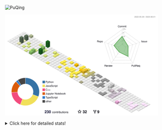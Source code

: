 ![PuQing](https://user-images.githubusercontent.com/27223114/171565019-9a56fae6-b08b-421f-99db-7e830da42371.png)

![](./profile-3d-contrib/profile-season-animate.svg)

<details>
<summary>Click here for detailed stats!</summary>

<!--START_SECTION:waka-->
![Lines of code](https://img.shields.io/badge/From%20Hello%20World%20I%27ve%20Written-684.2%20thousand%20lines%20of%20code-blue)

**🐱 My GitHub Data** 

> 📦 246.1 kB Used in GitHub's Storage 
 > 
> 🏆 77 Contributions in the Year 2023
 > 
> 🚫 Not Opted to Hire
 > 
> 📜 26 Public Repositories 
 > 
> 🔑 28 Private Repositories 
 > 
**I'm an Early 🐤** 

```text
🌞 Morning                213 commits         ████░░░░░░░░░░░░░░░░░░░░░   17.91 % 
🌆 Daytime                575 commits         ████████████░░░░░░░░░░░░░   48.36 % 
🌃 Evening                158 commits         ███░░░░░░░░░░░░░░░░░░░░░░   13.29 % 
🌙 Night                  243 commits         █████░░░░░░░░░░░░░░░░░░░░   20.44 % 
```


📊 **This Week I Spent My Time On** 

```text
💬 Programming Languages: 
C++                      2 hrs 58 mins       ███████████████████░░░░░░   74.63 % 
AutoHotkey               51 mins             █████░░░░░░░░░░░░░░░░░░░░   21.36 % 
Lua                      7 mins              █░░░░░░░░░░░░░░░░░░░░░░░░   03.32 % 
Text                     0 secs              ░░░░░░░░░░░░░░░░░░░░░░░░░   00.25 % 
Git Config               0 secs              ░░░░░░░░░░░░░░░░░░░░░░░░░   00.24 % 

🔥 Editors: 
VS Code                  3 hrs 58 mins       █████████████████████████   100.00 % 

💻 Operating System: 
WSL                      3 hrs 7 mins        ████████████████████░░░░░   78.64 % 
Windows                  51 mins             █████░░░░░░░░░░░░░░░░░░░░   21.36 % 
```


<!--END_SECTION:waka-->
</details>
